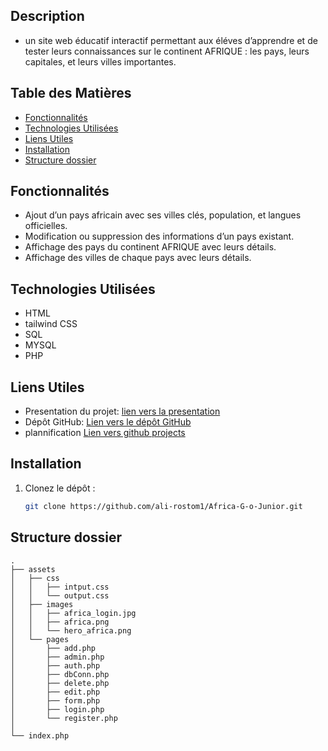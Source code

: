   ## Description
- un site web éducatif interactif permettant aux éléves d’apprendre et de tester leurs connaissances sur le continent AFRIQUE : les pays, leurs capitales, et leurs villes importantes.

## Table des Matières
- [Fonctionnalités](#fonctionnalités)
- [Technologies Utilisées](#technologies-utilisées)
- [Liens Utiles](#liens-utiles)
- [Installation](#installation)
- [Structure dossier](#Structure-dossier)

## Fonctionnalités
- Ajout d’un pays africain avec ses villes clés, population, et langues officielles.
- Modification ou suppression des informations d’un pays existant.
- Affichage des pays du continent AFRIQUE avec leurs détails.
- Affichage des villes de chaque pays avec leurs détails.

## Technologies Utilisées
- HTML
- tailwind CSS
- SQL
- MYSQL
- PHP

## Liens Utiles
- Presentation du projet: [lien vers la presentation](https://www.canva.com/design/DAGZNPz6t_Q/ZMZlIXAMCy_qxlMFsEJZOg/edit?utm_content=DAGZNPz6t_Q&utm_campaign=designshare&utm_medium=link2&utm_source=sharebutton)
- Dépôt GitHub: [Lien vers le dépôt GitHub](https://github.com/ali-rostom1/Africa-G-o-Junior)
- plannification [Lien vers github projects](https://github.com/users/ali-rostom1/projects/4)

## Installation
1. Clonez le dépôt :
   ```bash
   git clone https://github.com/ali-rostom1/Africa-G-o-Junior.git

## Structure dossier
```
.
├── assets
│   ├── css
│   │   ├── intput.css
│   │   └── output.css
│   ├── images
│   │   ├── africa_login.jpg
│   │   ├── africa.png
│   │   └── hero_africa.png
│   └── pages
│       ├── add.php
│       ├── admin.php
│       ├── auth.php
│       ├── dbConn.php
│       ├── delete.php
│       ├── edit.php
│       ├── form.php
│       ├── login.php
│       └── register.php
│
└── index.php
```

